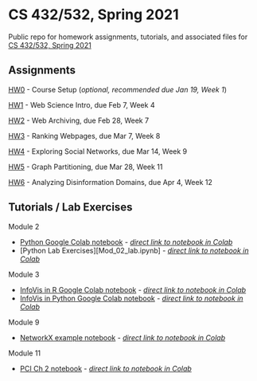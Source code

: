 # CS 432/532, Spring 2021

Public repo for homework assignments, tutorials, and associated files for [CS 432/532, Spring 2021](https://www.cs.odu.edu/~mweigle/CS432-S21)

## Assignments

[HW0](HW0.md) - Course Setup (*optional, recommended due Jan 19, Week 1*)

[HW1](HW1.md) - Web Science Intro, due Feb 7, Week 4

[HW2](HW2.md) - Web Archiving, due Feb 28, Week 7

[HW3](HW3.md) - Ranking Webpages, due Mar 7, Week 8

[HW4](HW4.md) - Exploring Social Networks, due Mar 14, Week 9

[HW5](HW5.md) - Graph Partitioning, due Mar 28, Week 11

[HW6](HW6.md) - Analyzing Disinformation Domains, due Apr 4, Week 12

## Tutorials / Lab Exercises

Module 2 
* [Python Google Colab notebook](Mod_02_Python.ipynb) - [*direct link to notebook in Colab*](https://colab.research.google.com/github/cs432-websci-master/public/blob/main/Mod_02_Python.ipynb)
* [Python Lab Exercises][Mod_02_lab.ipynb] - [*direct link to notebook in Colab*](https://colab.research.google.com/github/cs432-websci-master/public/blob/main/Mod_02_lab.ipynb)

Module 3
* [InfoVis in R Google Colab notebook](Mod_03_InfoVis_R.ipynb) - [*direct link to notebook in Colab*](https://colab.research.google.com/github/cs432-websci-master/public/blob/main/Mod_03_InfoVis_R.ipynb)
* [InfoVis in Python Google Colab notebook](Mod_03_InfoVis_Python.ipynb) - [*direct link to notebook in Colab*](https://colab.research.google.com/github/cs432-websci-master/public/blob/main/Mod_03_InfoVis_Python.ipynb)

Module 9
* [NetworkX example notebook](432_NetworkX_example.ipynb) - [*direct link to notebook in Colab*](https://colab.research.google.com/github/cs432-websci-master/public/blob/main/432_NetworkX_example.ipynb)

Module 11
* [PCI Ch 2 notebook](432_PCI_Ch02.ipynb) - [*direct link to notebook in Colab*](https://colab.research.google.com/github/cs432-websci-master/public/blob/main/432_PCI_Ch02.ipynb) 
